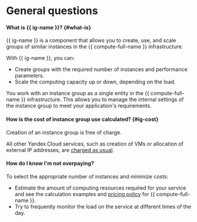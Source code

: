 # General questions

#### What is {{ ig-name }}? {#what-is}

{{ ig-name }} is a component that allows you to create, use, and scale groups of similar instances in the {{ compute-full-name }} infrastructure.

With {{ ig-name }}, you can:

- Create groups with the required number of instances and performance parameters.
- Scale the computing capacity up or down, depending on the load.

You work with an instance group as a single entity in the {{ compute-full-name }} infrastructure. This allows you to manage the internal settings of the instance group to meet your application's requirements.

#### How is the cost of instance group use calculated? {#ig-cost}

Creation of an instance group is free of charge.

All other Yandex.Cloud services, such as creation of VMs or allocation of external IP addresses, are [charged as usual](../../../billing/pricing.md).

#### How do I know I'm not overpaying?

To select the appropriate number of instances and minimize costs:

- Estimate the amount of computing resources required for your service and see the calculation examples and [pricing policy](../../pricing.md) for {{ compute-full-name }}.
- Try to frequently monitor the load on the service at different times of the day.
